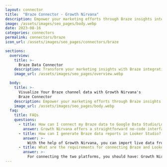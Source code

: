 ```yaml
---
layout: connector
title:  "Braze Connector - Growth Nirvana"
description: Empower your marketing efforts through Braze insights integrated into Looker Studio's analytics environment.
image: /assets/images/seo_pages/body.webp
date: 2023-08-16
categories: connectors
permalink: connectors/braze
icon_url: /assets/images/seo_pages/connectors/braze

sections:
  overview:
    title: >-
      Braze Data Connector
    description: Transform your marketing insights with Braze integration. Seamlessly merge Braze's engagement data with Looker Studio's analytical capabilities, unlocking insights that drive personalized customer experiences, campaigns, and growth.
    image_url: /assets/images/seo_pages/overview.webp

  body:
    title: >-
      Visualize Your Braze channel data with Growth Nirvana's
      Braze Connector
    description: Empower your marketing efforts through Braze insights integrated into Looker Studio's analytics environment.
    image_url: /assets/images/seo_pages/body.webp
  faq:
    title: FAQs
    questions:
      - title: How can I connect my Braze data to Google Data Studio/Looker Studio?
        answer: Growth Nirvana offers a straightforward no-code interface to connect to Braze data sources.
      - title: How can I generate Braze data reports in Looker Studio?
        answer: >-
          With the help of Growth Nirvana, you can import live data from Braze into Looker Studio. These data can be viewed in charts, tables, and dashboards to generate branded reports that can be shared instantly.
      - title: What are the requirements for connecting Braze and Looker Studio?
        answer: >-
          For connecting the two platforms, you should have: Growth Nirvana Account and Braze Ads Account
---
```

